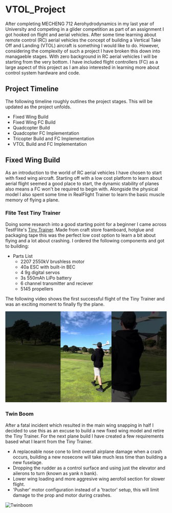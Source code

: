 # VTOL_Project

After completing MECHENG 712 Aerohydrodynamics in my last year of University and competing in a glider competition as part of an assignment I got hooked on flight and aerial vehicles. After some time learning about remote control (RC) aerial vehicles the concept of building a Vertical Take Off and Landing (VTOL) aircraft is something I would like to do. However, considering the complexity of such a project I have broken this down into managaeble stages. With zero background in RC aerial vehicles I will be starting from the very bottom. I have included flight controllers (FC) as a large aspect of this project as I am also interested in learning more about control system hardware and code. 

## Project Timeline
The following timeline roughly outlines the project stages. This will be updated as the project unfolds.

* Fixed Wing Build
* Fixed Wing FC Build
* Quadcopter Build
* Quadcopter FC Implementation
* Tricopter Build and FC Implementation
* VTOL Build and FC Implementation



## Fixed Wing Build
As an introduction to the world of RC aerial vehicles I have chosen to start with fixed wing aircraft. Starting off with a low cost platform to learn about aerial flight seemed a good place to start, the dynamic stability of planes also means a FC won't be required to begin with. Alongside the physical model I also spent some time in RealFlight Trainer to learn the basic muscle memory of flying a plane. 


### Flite Test Tiny Trainer

Doing some research into a good starting point for a beginner I came across TestFlite's [Tiny Trainer](https://www.youtube.com/watch?v=CjGE9oyF1qo&t=1s&ab_channel=FliteTest). Made from craft store foamboard, hotglue and packaging tape this was the perfect low cost option to learn a bit about flying and a lot about crashing. I ordered the following components and got to building:

* Parts List
  * 2207 2550kV brushless motor
  * 40a ESC with built-in BEC
  * 4 9g digital servos
  * 3s 550mAh LiPo battery
  * 6 channel transmitter and reciever
  * 5145 propellers
 
The following video shows the first successful flight of the Tiny Trainer and was an exciting moment to finally fly the plane.

[![Error Loading Video Thumbnail](res/thumbnail.jpg)](https://youtu.be/ZuyZEzpiWu4)




### Twin Boom 
After a fatal incident which resulted in the main wing snapping in half I decided to use this as an excuse to build a new fixed wing model and retire the Tiny Trainer. For the next plane build I have created a few requirements based what I learnt from the Tiny Trainer.

* A replaceable nose cone to limit overall airplane damage when a crash occurs, building a new nosecone will take much less time than building a new fuselage.
* Dropping the rudder as a control surface and using just the elevator and ailerons to turn (known as yank n bank).
* Lower wing loading and more aggresive wing aerofoil section for slower flight.
* 'Pusher' motor configuration instead of a 'tractor' setup, this will limit damage to the prop and motor during crashes.

![Twinboom](res/twinboom.JPG)

